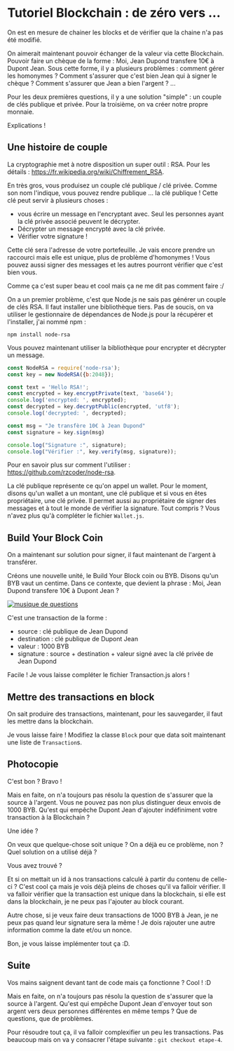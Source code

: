 # Tutoriel Blockchain : de zéro vers ...

On est en mesure de chainer les blocks et de vérifier que la chaine n'a pas été modifié.

On aimerait maintenant pouvoir échanger de la valeur via cette Blockchain. Pouvoir faire un chèque de la forme : Moi, Jean Dupond transfere 10€ à Dupont Jean. Sous cette forme, il y a plusieurs problèmes : comment gérer les homonymes ? Comment s'assurer que c'est bien Jean qui à signer le chèque ? Comment s'assurer que Jean a bien l'argent ? ...

Pour les deux premières questions, il y a une solution "simple" : un couple de clés publique et privée. Pour la troisième, on va créer notre propre monnaie.

Explications !

## Une histoire de couple

La cryptographie met à notre disposition un super outil : RSA. Pour les détails : https://fr.wikipedia.org/wiki/Chiffrement_RSA.

En très gros, vous produisez un couple clé publique / clé privée. Comme son nom l'indique, vous pouvez rendre publique ... la clé publique ! Cette clé peut servir à plusieurs choses :

* vous écrire un message en l'encryptant avec. Seul les personnes ayant la clé privée associé peuvent le décrypter.
* Décrypter un message encrypté avec la clé privée.
* Vérifier votre signature !

Cette clé sera l'adresse de votre portefeuille. Je vais encore prendre un raccourci mais elle est unique, plus de problème d'homonymes ! Vous pouvez aussi signer des messages et les autres pourront vérifier que c'est bien vous.

Comme ça c'est super beau et cool mais ça ne me dit pas comment faire :/

On a un premier problème, c'est que Node.js ne sais pas générer un couple de clés RSA. Il faut installer une bibliothèque tiers. Pas de soucis, on va utiliser le gestionnaire de dépendances de Node.js pour la récupérer et l'installer, j'ai nommé npm :

    npm install node-rsa

Vous pouvez maintenant utiliser la bibliothèque pour encrypter et décrypter un message.

```Javascript
const NodeRSA = require('node-rsa');
const key = new NodeRSA({b:2048});

const text = 'Hello RSA!';
const encrypted = key.encryptPrivate(text, 'base64');
console.log('encrypted: ', encrypted);
const decrypted = key.decryptPublic(encrypted, 'utf8');
console.log('decrypted: ', decrypted);

const msg = "Je transfère 10€ à Jean Dupond"
const signature = key.sign(msg)

console.log("Signature :", signature);
console.log("Vérifier :", key.verify(msg, signature));
```

Pour en savoir plus sur comment l'utiliser : https://github.com/rzcoder/node-rsa.

La clé publique représente ce qu'on appel un wallet. Pour le moment, disons qu'un wallet a un montant, une clé publique et si vous en êtes propriétaire, une clé privée. Il permet aussi au propriétaire de signer des messages et à tout le monde de vérifier la signature. Tout compris ? Vous n'avez plus qu'à compléter le fichier `Wallet.js`.

## Build Your Block Coin

On a maintenant sur solution pour signer, il faut maintenant de l'argent à transférer.

Créons une nouvelle unité, le Build Your Block coin ou BYB. Disons qu'un BYB vaut un centime. Dans ce contexte, que devient la phrase : Moi, Jean Dupond transfere 10€ à Dupont Jean ?

[![musique de questions](https://img.youtube.com/vi/QrPCPoOAO4E/0.jpg)](https://www.youtube.com/watch?v=QrPCPoOAO4E)

C'est une transaction de la forme :

* source : clé publique de Jean Dupond
* destination : clé publique de Dupont Jean
* valeur : 1000 BYB
* signature : source + destination + valeur signé avec la clé privée de Jean Dupond

Facile ! Je vous laisse compléter le fichier Transaction.js alors !

## Mettre des transactions en block

On sait produire des transactions, maintenant, pour les sauvegarder, il faut les mettre dans la blockchain.

Je vous laisse faire ! Modifiez la classe `Block` pour que data soit maintenant une liste de `Transaction`s.

## Photocopie

C'est bon ? Bravo !

Mais en faite, on n'a toujours pas résolu la question de s'assurer que la source à l'argent. Vous ne pouvez pas non plus distinguer deux envois de 1000 BYB. Qu'est qui empêche Dupont Jean d'ajouter indéfiniment votre transaction à la Blockchain ?

Une idée ?

On veux que quelque-chose soit unique ? On a déjà eu ce problème, non ? Quel solution on a utilisé déjà ?

Vous avez trouvé ?

Et si on mettait un id à nos transactions calculé à partir du contenu de celle-ci ? C'est cool ça mais je vois déjà pleins de choses qu'il va falloir vérifier. Il va falloir vérifier que la transaction est unique dans la blockchain, si elle est dans la blockchain, je ne peux pas l'ajouter au block courant.

Autre chose, si je veux faire deux transactions de 1000 BYB à Jean, je ne peux pas quand leur signature sera la même ! Je dois rajouter une autre information comme la date et/ou un nonce.

Bon, je vous laisse implémenter tout ça :D.

## Suite

Vos mains saignent devant tant de code mais ça fonctionne ? Cool ! <Rire sadique> :D

Mais en faite, on n'a toujours pas résolu la question de s'assurer que la source à l'argent. Qu'est qui empêche Dupont Jean d'envoyer tout son argent vers deux personnes différentes en même temps ? Que de questions, que de problèmes.

Pour résoudre tout ça, il va falloir complexifier un peu les transactions. Pas beaucoup mais on va y consacrer l'étape suivante : `git checkout etape-4`.
